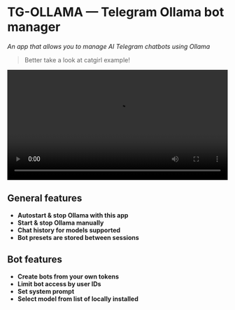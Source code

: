 # TG-OLLAMA — Telegram Ollama bot manager
_An app that allows you to manage AI Telegram chatbots using Ollama_

> Better take a look at catgirl example!

<video width="100%" height="auto" controls>
  <source src="./files/showcase.mp4" type="video/mp4">
</video>

## General features
- **Autostart & stop Ollama with this app**
- **Start & stop Ollama manually**
- **Chat history for models supported**
- **Bot presets are stored between sessions**

## Bot features
- **Create bots from your own tokens**
- **Limit bot access by user IDs**
- **Set system prompt**
- **Select model from list of locally installed**
